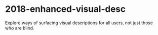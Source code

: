 # 2018-enhanced-visual-desc
Explore ways of surfacing visual descriptions for all users, not just those who are blind.
